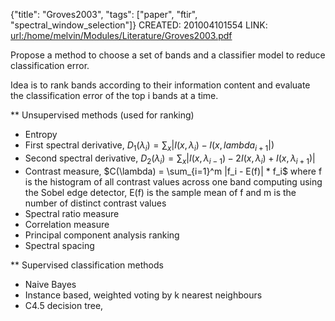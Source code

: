 {"title": "Groves2003", "tags": ["paper", "ftir", "spectral_window_selection"]}
CREATED: 201004101554
LINK: <url:/home/melvin/Modules/Literature/Groves2003.pdf>

Propose a method to choose a set of bands and a classifier model to reduce
classification error.

Idea is to rank bands according to their information content and evaluate the
classification error of the top i bands at a time.

** Unsupervised methods (used for ranking)
 * Entropy
 * First spectral derivative, $D_1(\lambda_i) = \sum_x | I(x, \lambda_i) - I(x, lambda_{i+1}|)$
 * Second spectral derivative, $D_2(\lambda_i) = \sum_x |I(x, \lambda_{i-1}) - 2 I(x, \lambda_i) + I(x, \lambda_{i+1})|$
 * Contrast measure, $C(\lambda) = \sum_{i=1}^m |f_i - E(f)| * f_i$ where f is the histogram of all contrast values across one band computing using the Sobel edge detector, E(f) is the sample mean of f and m is the number of distinct contrast values
 * Spectral ratio measure
 * Correlation measure
 * Principal component analysis ranking
 * Spectral spacing

** Supervised classification methods
 * Naive Bayes
 * Instance based, weighted voting by k nearest neighbours
 * C4.5 decision tree,

